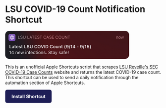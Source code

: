 # LSU COVID-19 Count Notification Shortcut

<img src="screenshot.png" alt="picture showing the COVID-19 notification" width="400px" />

This is an unofficial Apple Shortcuts script that scrapes [LSU Reveille's SEC COVID-19 Case Counts](https://www.lsureveille.com/coronavirus/sec-covid-19-case-counts/article_ebe622dc-0e60-11eb-81e3-57be2d1f234c.html) website and returns the latest COVID-19 case count. This shortcut can be used to send a daily notification through the automation section of Apple Shortcuts.



[<img src="install.png" alt="Install" width="150px" />](https://www.icloud.com/shortcuts/0ee2693778c04c7ebb22dfb148955a73)
